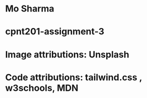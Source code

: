 # Mo Sharma

# cpnt201-assignment-3

# Image attributions: Unsplash

# Code attributions: tailwind.css , w3schools, MDN
